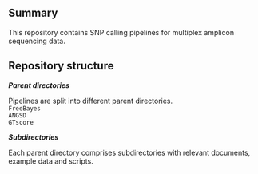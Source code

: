 **Summary**
-------------

This repository contains SNP calling pipelines for multiplex amplicon sequencing data.


**Repository structure**
-------------

***Parent directories***

Pipelines are split into different parent directories.  
`FreeBayes`  
`ANGSD`  
`GTscore`  


***Subdirectories***

Each parent directory comprises subdirectories with relevant documents, example data and scripts.

